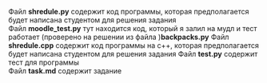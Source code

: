 Файл **shredule.py** содержит код программы, которая предполагается будет написана студентом для решения задания  
Файл **moodle_test.py** тут находится код, который я залил на мудл и тест работает (проверено на решении из файла )**backpacks.py**
Файл **shredule.cpp** содержит код программы на c++, которая предполагается будет написана студентом для решения задания
Файл **test.py** содержит тест для программы  
Файл **task.md** содержит задание  
